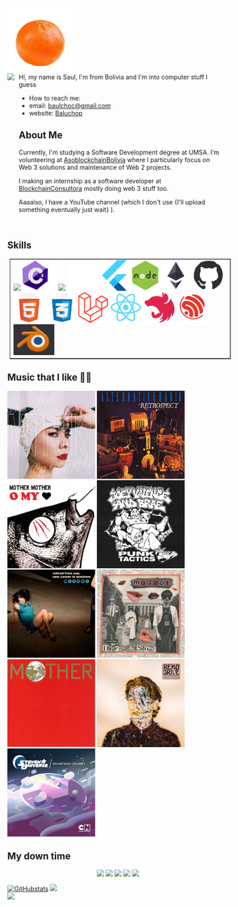 <!-- README.md is generated from README.Rmd. Please edit that file -->

<img src="./assets/images/mandarina.png" height="150px" />
<div style="display: flex; flex-direction: row; gap: 10px;">
    <img src="./assets/images/spongebob.gif">
    <div>
Hi, my name is Saul, I'm from Bolivia
and I'm into computer stuff I guess

- How to reach me:
- email:
[baulchoc@gmail.com](baulchoc@gmail.com)
- website: 
[Baluchop](http://baluchop.sendbol.lat/)

## About Me
Currently, I'm studying a Software Development degree at UMSA.
I’m volunteering at [AsoblockchainBolivia](https://asoblockchainbolivia.org/) where I particularly focus on Web 3 solutions and maintenance of Web 2 projects.

I making an internship as a software developer at [BlockchainConsultora](https://blockchainconsultora.com/es) mostly doing web 3 stuff too.

Aaaalso, I have a YouTube channel (which I don't use {I'll upload something eventually just wait} ). 
    </div>



</div>





<br>

<!-- README.md is generated from README.Rmd. Please edit that file -->


## Skills

<table border="1px solid black" style="margin: 5px">

<td>



<img height="70px" src="https://user-images.githubusercontent.com/74038190/212280823-79088828-a258-4a4d-8d6c-96315d5a07af.gif" />
<img height="70px" src="./assets/logos/csharp.gif" />
<img height="70px" src="https://user-images.githubusercontent.com/74038190/212257472-08e52665-c503-4bd9-aa20-f5a4dae769b5.gif" />      
<img height="70px" src="./assets/logos/mongo.gif" />
<img height="70px" src="./assets/logos/flutter.png" />
<img height="70px" src="./assets/logos/nodejs.gif" />   
<img height="70px" src="./assets/logos/solidity.gif" />
<img height="70px" src="./assets/logos/github.gif" />
<img height="70px" src="./assets/logos/html.gif" />     
<img height="70px" src="./assets/logos/css.gif" />
<img height="70px" src="./assets/logos/laravel.svg" />


<img height="70px" src="./assets/logos/react.gif" />
<img height="70px" src="./assets/logos/nestjs.svg" />
<img height="70px" src="./assets/logos/esp.svg" />
<img height="70px" src="./assets/logos/blender.gif" />


</td>

</table>

## Music that I like 🎵🎶

<div style="display=flex; flex-direction=column; gap=10px">

<img height="200px" src="./assets/images/portadas/mitski.jpg" />
<img height="200px" src="./assets/images/portadas/alternative.jpg" />
<img height="200px" src="./assets/images/portadas/mother.jpg" />
<img height="200px" src="./assets/images/portadas/joey.jpg" />
<img height="200px" src="./assets/images/portadas/mitski2.jpg" />
<img height="200px" src="./assets/images/portadas/maggot.jpg" />
<img height="200px" src="./assets/images/portadas/mothernes.jpg" />
<img height="200px" src="./assets/images/portadas/remo.jpg" />
<img height="200px" src="./assets/images/portadas/steven.jpg" />



</div>


## My down time

<p align="center">
<img src="https://img.shields.io/badge/Amazon%20Prime-00A8E1?style=for-the-badge&logo=netflix&logoColor=white" />
<img src="https://img.shields.io/badge/Netflix-E50914?style=for-the-badge&logo=netflix&logoColor=white" />
<img src="https://img.shields.io/badge/Steam-000000?style=for-the-badge&logo=steam&logoColor=white" />
<img src="https://img.shields.io/badge/Spotify-1ED760?&style=for-the-badge&logo=spotify&logoColor=white" />

<img src="https://user-images.githubusercontent.com/74038190/225813708-98b745f2-7d22-48cf-9150-083f1b00d6c9.gif">

[![GitHubstats](https://github-readme-stats.vercel.app/api?username=SaulChoque&show_icons=true&theme=transparent)](https://github.com/anuraghazra/github-readme-stats)
![](https://github-readme-streak-stats.herokuapp.com/?user=SaulChoque&theme=transparent&hide_border=false)<br/>
![](https://github-readme-stats.vercel.app/api/top-langs/?username=SaulChoque&theme=transparent&hide_border=false&include_all_commits=false&count_private=false&layout=compact)

<!--
**SaulChoque/SaulChoque** is a ✨ _special_ ✨ repository because its `README.md` (this file) appears on your GitHub profile.

Here are some ideas to get you started:

- 🔭 I’m currently working on ...
- 🌱 I’m currently learning ...
- 👯 I’m looking to collaborate on ...
- 🤔 I’m looking for help with ...
- 💬 Ask me about ...
- 📫 How to reach me: ...
- 😄 Pronouns: ...
- ⚡ Fun fact: ...
-->
